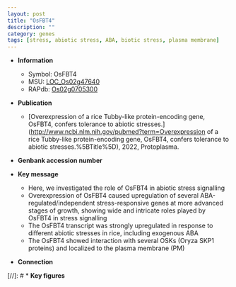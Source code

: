 ```yaml
---
layout: post
title: "OsFBT4"
description: ""
category: genes
tags: [stress, abiotic stress, ABA, biotic stress, plasma membrane]
---
```


* **Information**  
    + Symbol: OsFBT4  
    + MSU: [LOC_Os02g47640](http://rice.uga.edu/cgi-bin/ORF_infopage.cgi?orf=LOC_Os02g47640)  
    + RAPdb: [Os02g0705300](http://rapdb.dna.affrc.go.jp/viewer/gbrowse_details/irgsp1?name=Os02g0705300)  

* **Publication**  
    + [Overexpression of a rice Tubby-like protein-encoding gene, OsFBT4, confers tolerance to abiotic stresses.](http://www.ncbi.nlm.nih.gov/pubmed?term=Overexpression of a rice Tubby-like protein-encoding gene, OsFBT4, confers tolerance to abiotic stresses.%5BTitle%5D), 2022, Protoplasma.

* **Genbank accession number**  

* **Key message**  
    + Here, we investigated the role of OsFBT4 in abiotic stress signalling
    + Overexpression of OsFBT4 caused upregulation of several ABA-regulated/independent stress-responsive genes at more advanced stages of growth, showing wide and intricate roles played by OsFBT4 in stress signalling
    + The OsFBT4 transcript was strongly upregulated in response to different abiotic stresses in rice, including exogenous ABA
    + The OsFBT4 showed interaction with several OSKs (Oryza SKP1 proteins) and localized to the plasma membrane (PM)

* **Connection**  

[//]: # * **Key figures**  


